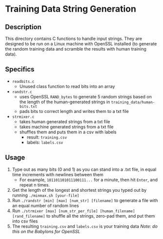 # Training Data String Generation
## Description
This directory contains C functions to handle input strings. 
They are designed to be run on a Linux machine with OpenSSL installed (to generate the random training data and scramble the results with human training data).

## Specifics
- `readbits.c`
    - Unused class function to read bits into an array
- `randstr.c`
    - uses OpenSSL `RAND_bytes` to generate 5 random strings based on the length of the human-generated strings in `training_data/human-bits.txt`
    - pads bits to correct length and writes them to a txt file
- `strmixer.c`
    - takes human generated strings from a txt file
    - takes machine generated strings from a txt file
    - shuffles them and puts them in a csv with labels
        - result: `training.csv`
        - labels: `labels.csv`

## Usage
1. Type out as many bits (0 and 1) as you can stand into a .txt file, in equal time increments with newlines between them
    - For example, `101101101011100111...` for a minute, then hit `Enter`, and repeat n times.
2. Get the length of the longest and shortest strings you typed out by running `./minmax.sh [your-file]`
3. Run `./randstr [min] [max] [num_str] [filename]` to generate a file with an equal number of random lines
4. Run `./strmixer [max] [num_str_per_file] [human_filename] [rand_filename]` to shuffle all the strings, zero-pad them, and put them into csv files
5. The resulting `training.csv` and `labels.csv` is your training data
*Note: do this on the Babylons for OpenSSL*

